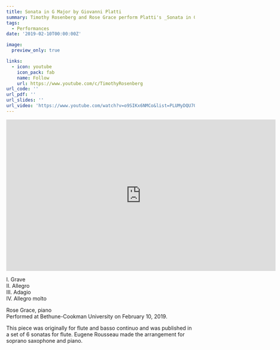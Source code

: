 ```yaml
---
title: Sonata in G Major by Giovanni Platti
summary: Timothy Rosenberg and Rose Grace perform Platti's _Sonata in G Major_
tags:
  - Performances
date: '2019-02-10T00:00:00Z'

image:
  preview_only: true

links:
  - icon: youtube
    icon_pack: fab
    name: Follow
    url: https://www.youtube.com/c/TimothyRosenberg
url_code: ''
url_pdf: ''
url_slides: ''
url_video: 'https://www.youtube.com/watch?v=o9SIKx6NMCo&list=PLUMyDQU7QaCdOYTBtoskFiDVwtsFM4mR5'
---
```

<iframe width="720" height="405" src="https://www.youtube.com/embed/videoseries?list=PLUMyDQU7QaCdOYTBtoskFiDVwtsFM4mR5" title="YouTube video player" frameborder="0" allow="accelerometer; autoplay; clipboard-write; encrypted-media; gyroscope; picture-in-picture" allowfullscreen></iframe>

I. Grave  
II. Allegro  
III. Adagio  
IV. Allegro molto

Rose Grace, piano  
Performed at Bethune-Cookman University on February 10, 2019.

This piece was originally for flute and basso continuo and was published in a set of 6 sonatas for flute. Eugene Rousseau made the arrangement for soprano saxophone and piano.
